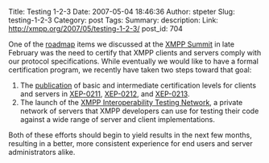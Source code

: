 Title: Testing 1-2-3
Date: 2007-05-04 18:46:36
Author: stpeter
Slug: testing-1-2-3
Category: post
Tags: 
Summary: description:
Link: http://xmpp.org/2007/05/testing-1-2-3/
post_id: 704


One of the [roadmap](http://www.xmpp.org/xsf/roadmap.shtml) items we discussed at the [XMPP Summit](http://blog.xmpp.org/?p=12) in late February was the need to certify that XMPP clients and servers comply with our protocol specifications. While eventually we would like to have a formal certification program, we recently have taken two steps toward that goal:

1. The [publication](http://mail.jabber.org/pipermail/standards/2007-April/015073.html) of basic and intermediate certification levels for clients and servers in [XEP-0211](http://www.xmpp.org/extensions/xep-0211.html), [XEP-0212](http://www.xmpp.org/extensions/xep-0212.html), and [XEP-0213](http://www.xmpp.org/extensions/xep-0213.html).
2. The launch of the [XMPP Interoperability Testing Network](http://www.xmpp.org/interop/), a private network of servers that XMPP developers can use for testing their code against a wide range of server and client implementations.

Both of these efforts should begin to yield results in the next few months, resulting in a better, more consistent experience for end users and server administrators alike.
